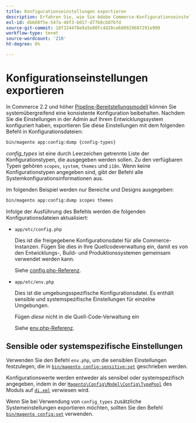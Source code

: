```yaml
---
title: Konfigurationseinstellungen exportieren
description: Erfahren Sie, wie Sie Adobe Commerce-Konfigurationseinstellungen mithilfe des Konfigurations-Dump in Dateien exportieren. Entdecken Sie Pipeline-Bereitstellung und Konfigurationsverwaltung.
exl-id: db680f5e-547a-48f3-b017-d77b8cb07bfd
source-git-commit: 10f324478e9a5e80fc4d28ce680929687291e990
workflow-type: tm+mt
source-wordcount: '210'
ht-degree: 0%

---
```


# Konfigurationseinstellungen exportieren

In Commerce 2.2 und höher [Pipeline-Bereitstellungsmodell](../deployment/technical-details.md) können Sie systemübergreifend eine konsistente Konfiguration beibehalten. Nachdem Sie die Einstellungen in der Admin auf Ihrem Entwicklungssystem konfiguriert haben, exportieren Sie diese Einstellungen mit dem folgenden Befehl in Konfigurationsdateien:

```bash
bin/magento app:config:dump {config-types}
```

_config_types_ ist eine durch Leerzeichen getrennte Liste der Konfigurationstypen, die ausgegeben werden sollen. Zu den verfügbaren Typen gehören `scopes`, `system`, `themes` und `i18n`. Wenn keine Konfigurationstypen angegeben sind, gibt der Befehl alle Systemkonfigurationsinformationen aus.

Im folgenden Beispiel werden nur Bereiche und Designs ausgegeben:

```bash
bin/magento app:config:dump scopes themes
```

Infolge der Ausführung des Befehls werden die folgenden Konfigurationsdateien aktualisiert:

- `app/etc/config.php`

  Dies ist die freigegebene Konfigurationsdatei für alle Commerce-Instanzen.
Fügen Sie dies in Ihre Quellcodeverwaltung ein, damit es von den Entwicklungs-, Build- und Produktionssystemen gemeinsam verwendet werden kann.

  Siehe [config.php-Referenz](../reference/config-reference-configphp.md).

- `app/etc/env.php`

  Dies ist die umgebungsspezifische Konfigurationsdatei.
Es enthält sensible und systemspezifische Einstellungen für einzelne Umgebungen.

  Fügen _diese_ nicht in die Quell-Code-Verwaltung ein

  Siehe [env.php-Referenz](../reference/config-reference-envphp.md).

## Sensible oder systemspezifische Einstellungen

Verwenden Sie den Befehl `env.php`, um die sensiblen Einstellungen festzulegen, die in [`bin/magento config:sensitive:set`](set-configuration-values.md#set-values) geschrieben werden.

Konfigurationswerte werden entweder als sensibel oder systemspezifisch angegeben, indem in der [`Magento\Config\Model\Config\TypePool`](https://github.com/magento/magento2/blob/2.4/app/code/Magento/Config/Model/Config/TypePool.php) des Moduls auf [`di.xml`](https://developer.adobe.com/commerce/php/development/configuration/sensitive-environment-settings/#how-to-specify-values-as-sensitive-or-system-specific) verwiesen wird.

Wenn Sie bei Verwendung von `config_types` zusätzliche Systemeinstellungen exportieren möchten, sollten Sie den Befehl [`bin/magento config:set`](set-configuration-values.md#set-values) verwenden.
